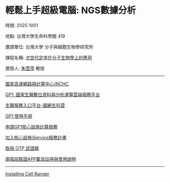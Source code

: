 # 輕鬆上手超級電腦: NGS數據分析

時間: 2025 1001

地點: 台灣大學生命科學館 419

邀請單位: 台灣大學 分子與細胞生物學研究所

課程名稱: [次世代定序在分子生物學上的應用](https://nol.ntu.edu.tw/nol/coursesearch/print_table.php?course_id=B43%20U1530&class=&dpt_code=B480&ser_no=17638&semester=114-1) 

邀情人: [朱雪萍](https://ntuclsimcb.ntu.edu.tw/cp_n_174437.html) 教授

---


[國家高速網路與計算中心/NCHC](https://www.nchc.org.tw/)

[GP1: 國家生醫數位資料與分析運算雲端服務平台](https://ncfb.nycu.edu.tw/gp1.html)

[生醫服務入口平台-國網生科雲](https://lions.nchc.org.tw/)

[GP1 使用手冊](https://man.twcc.ai/cV1vwW9GRTql6ODnTREPhw)

[申請GP1核心設施計算服務](https://lions.nchc.org.tw/ngsApplyDoc.jsp)

[加入核心設施iService服務計畫](https://man.twcc.ai/@nchcbio/SJg8LWQEC)

[取得 OTP 認證碼](https://man.twcc.ai/@TWCC-III-manual/SJwbCxzqO#%E5%8F%96%E5%BE%97-OTP-%E8%AA%8D%E8%AD%89%E7%A2%BC)

[兩階段驗證APP載具註冊與使用說明](https://iservice.nchc.org.tw/nchc_service/nchc_service_qa_single.php?qa_code=774)

---

[Installing Cell Ranger](https://www.10xgenomics.com/support/software/cell-ranger/latest/tutorials/cr-tutorial-in)

